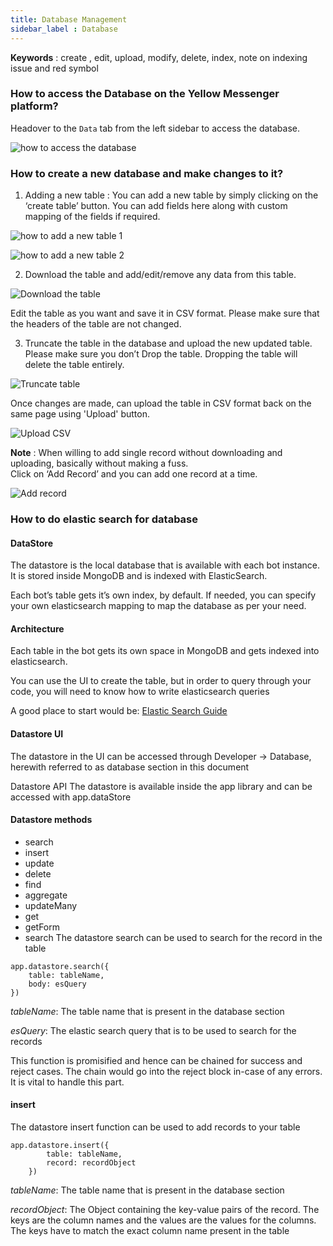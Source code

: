 ```yaml
---
title: Database Management
sidebar_label : Database
---
```


**Keywords** :  create , edit, upload, modify, delete, index, note on indexing issue and red symbol


### How to access the Database on the Yellow Messenger platform?

Headover to the `Data` tab from the left sidebar to access the database.

![how to access the database](https://cdn.yellowmessenger.com/OoM6M6mK2bAI1615891898315.png)

### How to create a new database and make changes to it? 

1. Adding a new table : You can add a new table by simply clicking on the ‘create table’ button. You can add fields here along with custom mapping of the fields if required. 

![how to add a new table 1](https://cdn.yellowmessenger.com/2fKv3p5foiAm1615891942921.png)

![how to add a new table 2](https://cdn.yellowmessenger.com/gG2nOWmdLsv81615892026783.png)

2. Download the table and add/edit/remove any data from this table. 

![Download the table](https://cdn.yellowmessenger.com/geXLTc7saBDC1615892768708.png)


Edit the table as you want and save it in CSV format. Please make sure that the headers of the table are not changed. 

3. Truncate the table in the database and upload the new updated table. Please make sure you don’t Drop the table. Dropping the table will delete the table entirely. 

![Truncate table](https://cdn.yellowmessenger.com/8sGWAKv3FORp1615892832779.png)

Once changes are made, can upload the table in CSV format back on the same page using 'Upload' button. 

![Upload CSV](https://cdn.yellowmessenger.com/NGuXuTaP3lOE1615893169294.png)


**Note** : When willing to add single record without downloading and uploading, basically without making a fuss.  
Click on ‘Add Record’ and you can add one record at a time.

![Add record](https://cdn.yellowmessenger.com/ISbs9PfBEf121615893406287.png)

### How to do elastic search for database

#### DataStore
The datastore is the local database that is available with each bot instance. It is stored inside MongoDB and is indexed with ElasticSearch.

Each bot’s table gets it’s own index, by default. If needed, you can specify your own elasticsearch mapping to map the database as per your need.

#### Architecture
Each table in the bot gets its own space in MongoDB and gets indexed into elasticsearch.

You can use the UI to create the table, but in order to query through your code, you will need to know how to write elasticsearch queries

A good place to start would be: [Elastic Search Guide](https://www.elastic.co/guide/en/elasticsearch/reference/6.7/getting-started.html)

#### Datastore UI
The datastore in the UI can be accessed through Developer -> Database, herewith referred to as database section in this document

Datastore API
The datastore is available inside the app library and can be accessed with app.dataStore

#### Datastore methods
* search
* insert
* update
* delete
* find
* aggregate
* updateMany
* get
* getForm
* search
The datastore search can be used to search for the record in the table
```
app.datastore.search({
    table: tableName,
    body: esQuery
})
```
*tableName*: The table name that is present in the database section

*esQuery*: The elastic search query that is to be used to search for the records

This function is promisified and hence can be chained for success and reject cases. The chain would go into the reject block in-case of any errors. It is vital to handle this part.

#### insert
The datastore insert function can be used to add records to your table
```
app.datastore.insert({
        table: tableName,
        record: recordObject
    })

```   
*tableName*: The table name that is present in the database section

*recordObject*: The Object containing the key-value pairs of the record. The keys are the column names and the values are the values for the columns. The keys have to match the exact column name present in the table